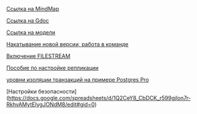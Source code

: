 [Ссылка на MindMap](https://www.mindmeister.com/988366885?t=OCJSg5gIck)

[Ссылка на Gdoc](https://docs.google.com/document/d/1qJNoOba8n_N9pjOxG0XB5RGFcLA0eHc63ZOBJYbbaUQ/edit#heading=h.66ul36wf90gr)

[Ссылка на модели](https://photos.app.goo.gl/tCO3j6gIlWRzLMBs1)

[Накатывание новой версии, работа в команде](https://photos.app.goo.gl/7DwFSrWItUBAYWJm1)

[Включение FILESTREAM](https://docs.microsoft.com/ru-ru/sql/relational-databases/blob/filestream-sql-server)

[Пособие по настройке репликации](http://www.imaginecommunications.com/sites/default/files/documentation/sql_replication_setup_20160128.pdf)

[уровни изоляции транзакций на примере Postgres Pro](https://docs.google.com/document/d/1xpFAIZobHvSTMMpsXCEPf9vX_YsfqdXgRV07E8VvnqQ/edit#heading=h.gjdgxs)

[Настройки безопасности]
(https://docs.google.com/spreadsheets/d/1Q2CeY8_CbDCK_r599gjlon7r-RkhvAMytEIygJONdM8/edit#gid=0)
